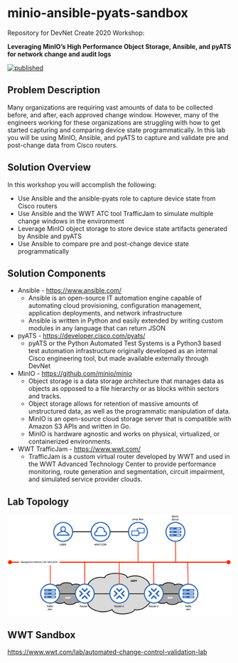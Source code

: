 # minio-ansible-pyats-sandbox

Repository for DevNet Create 2020 Workshop:

**Leveraging MinIO’s High Performance Object Storage, Ansible, and pyATS for network change and audit logs**

[![published](https://static.production.devnetcloud.com/codeexchange/assets/images/devnet-published.svg)](https://developer.cisco.com/codeexchange/github/repo/nsthompson/minio-ansible-pyats-sandbox)

## Problem Description

Many organizations are requiring vast amounts of data to be collected before, and after, each approved change window.  However, many of the engineers working for these organizations are struggling with how to get started capturing and comparing device state programmatically. In this lab you will be using MinIO, Ansible, and pyATS to capture and validate pre and post-change data from Cisco routers.

## Solution Overview

In this workshop you will accomplish the following:

* Use Ansible and the ansible-pyats role to capture device state from Cisco routers
* Use Ansible and the WWT ATC tool TrafficJam to simulate multiple change windows in the environment
* Leverage MinIO object storage to store device state artifacts generated by Ansible and pyATS
* Use Ansible to compare pre and post-change device state programmatically

## Solution Components

* Ansible - https://www.ansible.com/
  * Ansible is an open-source IT automation engine capable of automating cloud provisioning, configuration management, application deployments, and network infrastructure
  * Ansible is written in Python and easily extended by writing custom modules in any language that can return JSON
* pyATS - https://developer.cisco.com/pyats/
  * pyATS or the Python Automated Test Systems is a Python3 based test automation infrastructure originally developed as an internal Cisco engineering tool, but made available externally through DevNet
* MinIO - https://github.com/minio/minio
  * Object storage is a data storage architecture that manages data as objects as opposed to a file hierarchy or as blocks within sectors and tracks.
  * Object storage allows for retention of massive amounts of unstructured data, as well as the programmatic manipulation of data.
  * MinIO is an open-source cloud storage server that is compatible with Amazon S3 APIs and written in Go.
  * MinIO is hardware agnostic and works on physical, virtualized, or containerized environments.
* WWT TrafficJam - https://www.wwt.com/
  * TrafficJam is a custom virtual router developed by WWT and used in the WWT Advanced Technology Center to provide performance monitoring, route generation and segmentation, circuit impairment, and simulated service provider clouds.

## Lab Topology

![Lab Topology](./documentation/images/LabTopology.png)

## WWT Sandbox

https://www.wwt.com/lab/automated-change-control-validation-lab